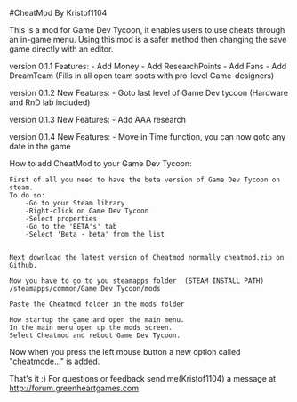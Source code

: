 #CheatMod By Kristof1104	

This is a mod for Game Dev Tycoon, it enables users to use cheats through an in-game menu.
Using this mod is a safer method then changing the save game directly with an editor.

version 0.1.1
Features:
    - Add Money
	- Add ResearchPoints
    - Add Fans
    - Add DreamTeam (Fills in all open team spots with pro-level Game-designers)
	
version 0.1.2
New Features:
    - Goto last level of Game Dev tycoon (Hardware and RnD lab included)

version 0.1.3
New Features:
    - Add AAA research
	
version 0.1.4
New Features:
    - Move in Time function, you can now goto any date in the game
	
	
How to add CheatMod to your Game Dev Tycoon:

	

    First of all you need to have the beta version of Game Dev Tycoon on steam. 
	To do so:
        -Go to your Steam library
        -Right-click on Game Dev Tycoon
        -Select properties
        -Go to the 'BETA's' tab
        -Select 'Beta - beta' from the list
		
		
	Next download the latest version of Cheatmod normally cheatmod.zip on Github.
	
    Now you have to go to you steamapps folder  (STEAM INSTALL PATH) /steamapps/common/Game Dev Tycoon/mods

    Paste the Cheatmod folder in the mods folder
	
	Now startup the game and open the main menu.
	In the main menu open up the mods screen.
	Select Cheatmod and reboot Game Dev Tycoon.
	
Now when you press the left mouse button a new option called "cheatmode..." is added.

That's it :)
For questions or feedback
send me(Kristof1104) a message at http://forum.greenheartgames.com

	